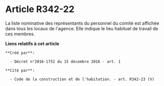 # Article R342-22

La liste nominative des représentants du personnel du comité est affichée dans tous les locaux de l'agence. Elle indique le
lieu habituel de travail de ces membres.

**Liens relatifs à cet article**

	**Créé par**:

	  - Décret n°2016-1752 du 15 décembre 2016 - art. 1

	**Cité par**:

	  - Code de la construction et de l'habitation. - art. R342-23 (V)
